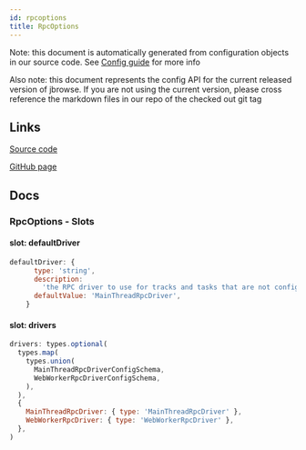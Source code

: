 ```yaml
---
id: rpcoptions
title: RpcOptions
---
```


Note: this document is automatically generated from configuration objects in our
source code. See [Config guide](/docs/config_guide) for more info

Also note: this document represents the config API for the current released
version of jbrowse. If you are not using the current version, please cross
reference the markdown files in our repo of the checked out git tag

## Links

[Source code](https://github.com/GMOD/jbrowse-components/blob/main/packages/core/rpc/configSchema.ts)

[GitHub page](https://github.com/GMOD/jbrowse-components/tree/main/website/docs/config/RpcOptions.md)

## Docs

### RpcOptions - Slots

#### slot: defaultDriver

```js
defaultDriver: {
      type: 'string',
      description:
        'the RPC driver to use for tracks and tasks that are not configured to use a specific RPC backend',
      defaultValue: 'MainThreadRpcDriver',
    }
```

#### slot: drivers

```js
drivers: types.optional(
  types.map(
    types.union(
      MainThreadRpcDriverConfigSchema,
      WebWorkerRpcDriverConfigSchema,
    ),
  ),
  {
    MainThreadRpcDriver: { type: 'MainThreadRpcDriver' },
    WebWorkerRpcDriver: { type: 'WebWorkerRpcDriver' },
  },
)
```
